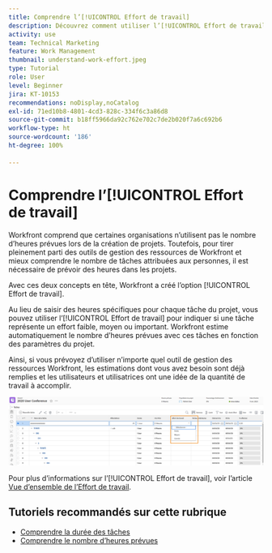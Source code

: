 ```yaml
---
title: Comprendre l’[!UICONTROL Effort de travail]
description: Découvrez comment utiliser l’[!UICONTROL Effort de travail] pour obtenir une estimation rapide du nombre d’heures prévues dans la chronologie de votre projet.
activity: use
team: Technical Marketing
feature: Work Management
thumbnail: understand-work-effort.jpeg
type: Tutorial
role: User
level: Beginner
jira: KT-10153
recommendations: noDisplay,noCatalog
exl-id: 71ed10b8-4801-4cd3-828c-334f6c3a86d8
source-git-commit: b18ff5966da92c762e702c7de2b020f7a6c692b6
workflow-type: ht
source-wordcount: '186'
ht-degree: 100%

---
```


# Comprendre l’[!UICONTROL Effort de travail]

Workfront comprend que certaines organisations n’utilisent pas le nombre d’heures prévues lors de la création de projets. Toutefois, pour tirer pleinement parti des outils de gestion des ressources de Workfront et mieux comprendre le nombre de tâches attribuées aux personnes, il est nécessaire de prévoir des heures dans les projets.

Avec ces deux concepts en tête, Workfront a créé l’option [!UICONTROL Effort de travail].

Au lieu de saisir des heures spécifiques pour chaque tâche du projet, vous pouvez utiliser l’[!UICONTROL Effort de travail] pour indiquer si une tâche représente un effort faible, moyen ou important. Workfront estime automatiquement le nombre d’heures prévues avec ces tâches en fonction des paramètres du projet.

Ainsi, si vous prévoyez d’utiliser n’importe quel outil de gestion des ressources Workfront, les estimations dont vous avez besoin sont déjà remplies et les utilisateurs et utilisatrices ont une idée de la quantité de travail à accomplir.

![Liste des tâches du projet avec la colonne [!UICONTROL Effort de travail]](assets/planner-fund-work-effort.png)

Pour plus d’informations sur l’[!UICONTROL Effort de travail], voir l’article [Vue d’ensemble de l’Effort de travail](https://experienceleague.adobe.com/docs/workfront/using/manage-work/tasks/task-information/work-effort.html?lang=fr).

## Tutoriels recommandés sur cette rubrique

* [Comprendre la durée des tâches](/help/manage-work/tasks/understand-task-durations.md)
* [Comprendre le nombre d’heures prévues](/help/manage-work/tasks/understand-planned-hours.md)

